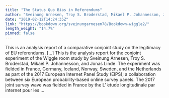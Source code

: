```yaml
---
title: "The Status Quo Bias in Referendums"
author: "Sveinung Arnesen, Troy S. Broderstad, Mikael P. Johannesson, Jonas Linde"
date: "2019-02-12T14:24:35Z"
link: "https://bookdown.org/sveinungarnesen78/Bookdown-wiggle2/"
length_weight: "14.7%"
pinned: false
---
```


This is an analysis report of a comparative conjoint study on the legitimacy of EU referendums. [...] This is the analysis report for the conjoint experiment of the Wiggle room study by Sveinung Arnesen, Troy S. Broderstad, Mikael P. Johannesson, and Jonas Linde. The experiment was fielded in France, Germany, Iceland, Norway, Sweden, and the Netherlands as part of the 2017 European Internet Panel Study (EIPS); a collaboration between six European probability-based online survey panels. The 2017 joint survey wave was fielded in France by the L’ ́etude longitudinale par internet pour les ...
